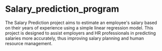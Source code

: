 # Salary_prediction_program
The Salary Prediction project aims to estimate an employee's salary based on their years of experience using a simple linear regression model. This project is designed to assist employers and HR professionals in predicting salaries more accurately, thus improving salary planning and human resource management.
